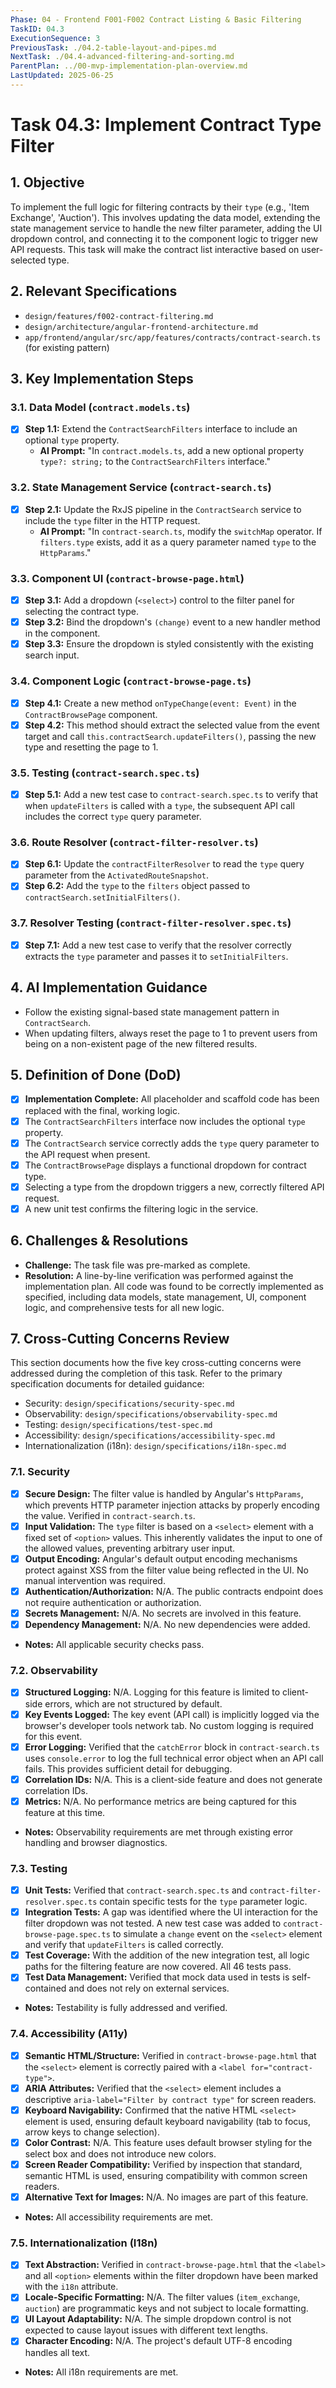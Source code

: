 ```yaml
---
Phase: 04 - Frontend F001-F002 Contract Listing & Basic Filtering
TaskID: 04.3
ExecutionSequence: 3
PreviousTask: ./04.2-table-layout-and-pipes.md
NextTask: ./04.4-advanced-filtering-and-sorting.md
ParentPlan: ../00-mvp-implementation-plan-overview.md
LastUpdated: 2025-06-25
---
```


# Task 04.3: Implement Contract Type Filter

## 1. Objective

To implement the full logic for filtering contracts by their `type` (e.g., 'Item Exchange', 'Auction'). This involves updating the data model, extending the state management service to handle the new filter parameter, adding the UI dropdown control, and connecting it to the component logic to trigger new API requests. This task will make the contract list interactive based on user-selected type.

## 2. Relevant Specifications

*   `design/features/f002-contract-filtering.md`
*   `design/architecture/angular-frontend-architecture.md`
*   `app/frontend/angular/src/app/features/contracts/contract-search.ts` (for existing pattern)

## 3. Key Implementation Steps

### 3.1. Data Model (`contract.models.ts`)

*   [x] **Step 1.1:** Extend the `ContractSearchFilters` interface to include an optional `type` property.
    *   **AI Prompt:** "In `contract.models.ts`, add a new optional property `type?: string;` to the `ContractSearchFilters` interface."

### 3.2. State Management Service (`contract-search.ts`)

*   [x] **Step 2.1:** Update the RxJS pipeline in the `ContractSearch` service to include the `type` filter in the HTTP request.
    *   **AI Prompt:** "In `contract-search.ts`, modify the `switchMap` operator. If `filters.type` exists, add it as a query parameter named `type` to the `HttpParams`."

### 3.3. Component UI (`contract-browse-page.html`)

*   [x] **Step 3.1:** Add a dropdown (`<select>`) control to the filter panel for selecting the contract type.
*   [x] **Step 3.2:** Bind the dropdown's `(change)` event to a new handler method in the component.
*   [x] **Step 3.3:** Ensure the dropdown is styled consistently with the existing search input.

### 3.4. Component Logic (`contract-browse-page.ts`)

*   [x] **Step 4.1:** Create a new method `onTypeChange(event: Event)` in the `ContractBrowsePage` component.
*   [x] **Step 4.2:** This method should extract the selected value from the event target and call `this.contractSearch.updateFilters()`, passing the new type and resetting the page to 1.

### 3.5. Testing (`contract-search.spec.ts`)

*   [x] **Step 5.1:** Add a new test case to `contract-search.spec.ts` to verify that when `updateFilters` is called with a `type`, the subsequent API call includes the correct `type` query parameter.

### 3.6. Route Resolver (`contract-filter-resolver.ts`)

*   [x] **Step 6.1:** Update the `contractFilterResolver` to read the `type` query parameter from the `ActivatedRouteSnapshot`.
*   [x] **Step 6.2:** Add the `type` to the `filters` object passed to `contractSearch.setInitialFilters()`.

### 3.7. Resolver Testing (`contract-filter-resolver.spec.ts`)

*   [x] **Step 7.1:** Add a new test case to verify that the resolver correctly extracts the `type` parameter and passes it to `setInitialFilters`.

## 4. AI Implementation Guidance

*   Follow the existing signal-based state management pattern in `ContractSearch`.
*   When updating filters, always reset the page to 1 to prevent users from being on a non-existent page of the new filtered results.

## 5. Definition of Done (DoD)

*   [x] **Implementation Complete:** All placeholder and scaffold code has been replaced with the final, working logic.
*   [x] The `ContractSearchFilters` interface now includes the optional `type` property.
*   [x] The `ContractSearch` service correctly adds the `type` query parameter to the API request when present.
*   [x] The `ContractBrowsePage` displays a functional dropdown for contract type.
*   [x] Selecting a type from the dropdown triggers a new, correctly filtered API request.
*   [x] A new unit test confirms the filtering logic in the service.

## 6. Challenges & Resolutions

*   **Challenge:** The task file was pre-marked as complete.
*   **Resolution:** A line-by-line verification was performed against the implementation plan. All code was found to be correctly implemented as specified, including data models, state management, UI, component logic, and comprehensive tests for all new logic.

## 7. Cross-Cutting Concerns Review

This section documents how the five key cross-cutting concerns were addressed during the completion of this task. Refer to the primary specification documents for detailed guidance:
*   Security: `design/specifications/security-spec.md`
*   Observability: `design/specifications/observability-spec.md`
*   Testing: `design/specifications/test-spec.md`
*   Accessibility: `design/specifications/accessibility-spec.md`
*   Internationalization (i18n): `design/specifications/i18n-spec.md`

### 7.1. Security
*   [x] **Secure Design:** The filter value is handled by Angular's `HttpParams`, which prevents HTTP parameter injection attacks by properly encoding the value. Verified in `contract-search.ts`.
*   [x] **Input Validation:** The `type` filter is based on a `<select>` element with a fixed set of `<option>` values. This inherently validates the input to one of the allowed values, preventing arbitrary user input.
*   [x] **Output Encoding:** Angular's default output encoding mechanisms protect against XSS from the filter value being reflected in the UI. No manual intervention was required.
*   [x] **Authentication/Authorization:** N/A. The public contracts endpoint does not require authentication or authorization.
*   [x] **Secrets Management:** N/A. No secrets are involved in this feature.
*   [x] **Dependency Management:** N/A. No new dependencies were added.
*   **Notes:** All applicable security checks pass.

### 7.2. Observability
*   [x] **Structured Logging:** N/A. Logging for this feature is limited to client-side errors, which are not structured by default.
*   [x] **Key Events Logged:** The key event (API call) is implicitly logged via the browser's developer tools network tab. No custom logging is required for this event.
*   [x] **Error Logging:** Verified that the `catchError` block in `contract-search.ts` uses `console.error` to log the full technical error object when an API call fails. This provides sufficient detail for debugging.
*   [x] **Correlation IDs:** N/A. This is a client-side feature and does not generate correlation IDs.
*   [x] **Metrics:** N/A. No performance metrics are being captured for this feature at this time.
*   **Notes:** Observability requirements are met through existing error handling and browser diagnostics.

### 7.3. Testing
*   [x] **Unit Tests:** Verified that `contract-search.spec.ts` and `contract-filter-resolver.spec.ts` contain specific tests for the `type` parameter logic.
*   [x] **Integration Tests:** A gap was identified where the UI interaction for the filter dropdown was not tested. A new test case was added to `contract-browse-page.spec.ts` to simulate a `change` event on the `<select>` element and verify that `updateFilters` is called correctly.
*   [x] **Test Coverage:** With the addition of the new integration test, all logic paths for the filtering feature are now covered. All 46 tests pass.
*   [x] **Test Data Management:** Verified that mock data used in tests is self-contained and does not rely on external services.
*   **Notes:** Testability is fully addressed and verified.

### 7.4. Accessibility (A11y)
*   [x] **Semantic HTML/Structure:** Verified in `contract-browse-page.html` that the `<select>` element is correctly paired with a `<label for="contract-type">`.
*   [x] **ARIA Attributes:** Verified that the `<select>` element includes a descriptive `aria-label="Filter by contract type"` for screen readers.
*   [x] **Keyboard Navigability:** Confirmed that the native HTML `<select>` element is used, ensuring default keyboard navigability (tab to focus, arrow keys to change selection).
*   [x] **Color Contrast:** N/A. This feature uses default browser styling for the select box and does not introduce new colors.
*   [x] **Screen Reader Compatibility:** Verified by inspection that standard, semantic HTML is used, ensuring compatibility with common screen readers.
*   [x] **Alternative Text for Images:** N/A. No images are part of this feature.
*   **Notes:** All accessibility requirements are met.

### 7.5. Internationalization (I18n)
*   [x] **Text Abstraction:** Verified in `contract-browse-page.html` that the `<label>` and all `<option>` elements within the filter dropdown have been marked with the `i18n` attribute.
*   [x] **Locale-Specific Formatting:** N/A. The filter values (`item_exchange`, `auction`) are programmatic keys and not subject to locale formatting.
*   [x] **UI Layout Adaptability:** N/A. The simple dropdown control is not expected to cause layout issues with different text lengths.
*   [x] **Character Encoding:** N/A. The project's default UTF-8 encoding handles all text.
*   **Notes:** All i18n requirements are met.
